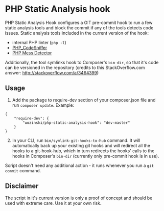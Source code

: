 # PHP Static Analysis hook
PHP Static Analysis Hook configures a GIT pre-commit hook to run a few static analysis tools and block the commit if any of the tools detects code issues. 
Static analysis tools included in the current version of the hook:
* internal PHP linter (`php -l`)
* [PHP_CodeSniffer](https://github.com/squizlabs/PHP_CodeSniffer)
* [PHP Mess Detector](https://github.com/phpmd/phpmd)

Additionally, the tool symlinks hook to Composer's `bin-dir`, so that it's code can be versioned in the repository (credits to this StackOverflow.com answer: http://stackoverflow.com/a/3464399)

## Usage
1. Add the package to require-dev section of your composer.json file and run `composer update`. Example:
```
{
    "require-dev": {
        "wozinski/php-static-analysis-hook": "dev-master"
    }
}

```
2. In your CLI, run `bin/symlink-git-hooks-to-hub` command. It will automatically back up your existing git hooks and will redirect all the hooks to a git-hook-hub, 
which in turn redirects the hooks' calls to the hooks in Composer's `bin-dir` (currently only pre-commit hook is in use). 

Script doesn't need any additional action - it runs whenever you run a `git commit` command.

## Disclaimer
The script in it's current version is only a proof of concept and should be used with extreme care. Use it at your own risk.
